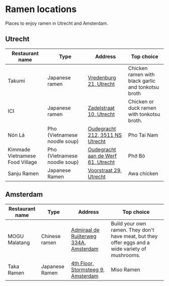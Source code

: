 # Ramen locations

Places to enjoy ramen in Utrecht and Amsterdam.

## Utrecht

| Restaurant name | Type | Address | Top choice |
|---|---|---|---|
| Takumi | Japanese ramen | [Vredenburg 21, Utrecht](https://maps.app.goo.gl/8V1UStnm5W2B5FMw9)| Chicken ramen with black garlic and tonkotsu broth |
| ICI | Japanese ramen | [Zadelstraat 10, Utrecht](https://maps.app.goo.gl/5N9UuBqBp8fqT71z5) | Chicken or duck ramen with tonkotsu broth. |
| Nón Lá | Pho (Vietnamese noodle soup) | [Oudegracht 212, 3511 NS Utrecht](https://maps.app.goo.gl/evt2wzKcQLZsxZKP8) | Pho Tai Nam |
| Kimmade Vietnamese Food Village | Pho (Vietnamese noodle soup)| [Oudegracht aan de Werf 61, Utrecht](https://maps.app.goo.gl/t1Cw2BNEjvzACSnFA) | Phở Bò |
| Sanju Ramen | Japanese Ramen | [Voorstraat 29, Utrecht](https://maps.app.goo.gl/MtjUvTJxZC56A38W9) | Awa chicken |

## Amsterdam

| Restaurant name | Type | Address | Top choice |
|---|---|---|---|
| MOGU Malatang | Chinese ramen  | [Admiraal de Ruijterweg 334A, Amsterdam](https://maps.app.goo.gl/nRvRpFNj1B2VXE7a8) | Build your own ramen. They don't have meat, but they offer eggs and a wide variety of mushrooms. |
| Taka Ramen | Japanese Ramen | [4th Floor, Stormsteeg 9, Amsterdam](https://maps.app.goo.gl/eHWXLYGRcHNjFexD8) | Miso Ramen |